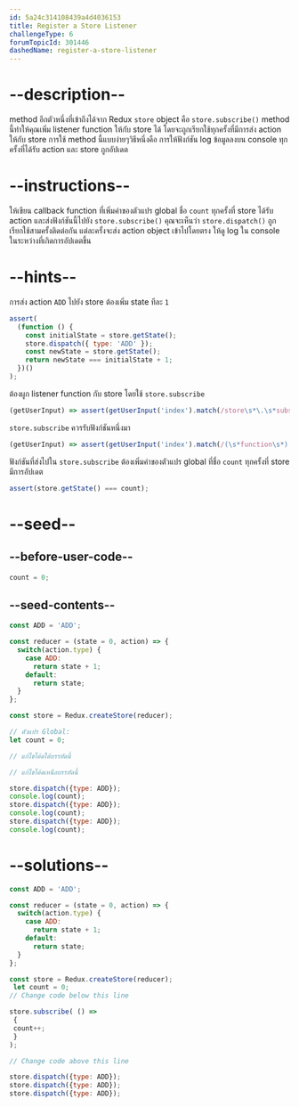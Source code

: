 ```yaml
---
id: 5a24c314108439a4d4036153
title: Register a Store Listener
challengeType: 6
forumTopicId: 301446
dashedName: register-a-store-listener
---
```


# --description--

method อีกตัวหนึ่งที่เข้าถึงได้จาก Redux `store` object คือ `store.subscribe()` 
method นี้ทำให้คุณเพิ่ม listener function ให้กับ store ได้ โดยจะถูกเรียกใช้ทุกครั้งที่มีการส่ง action ให้กับ store 
การใช้ method นี้แบบง่ายๆวิธีหนึ่งคือ การให้ฟังก์ชัน log ข้อมูลลงบน console ทุกครั้งที่ได้รับ action และ store ถูกอัปเดต

# --instructions--

ให้เขียน callback function ที่เพิ่มค่าของตัวแปร global ชื่อ `count` ทุกครั้งที่ store ได้รับ action และส่งฟังก์ชันนี้ไปยัง `store.subscribe()` 
คุณจะเห็นว่า `store.dispatch()` ถูกเรียกใช้สามครั้งติดต่อกัน แต่ละครั้งจะส่ง action object เข้าไปโดยตรง 
ให้ดู log ใน console ในระหว่างที่เกิดการอัปเดตขึ้น

# --hints--

การส่ง action `ADD` ไปยัง store ต้องเพิ่ม state ทีละ `1`

```js
assert(
  (function () {
    const initialState = store.getState();
    store.dispatch({ type: 'ADD' });
    const newState = store.getState();
    return newState === initialState + 1;
  })()
);
```

ต้องผูก listener function กับ store โดยใช้ `store.subscribe`

```js
(getUserInput) => assert(getUserInput('index').match(/store\s*\.\s*subscribe\(/gm));
```


`store.subscribe` ควรรับฟังก์ชันหนึ่งมา

```js
(getUserInput) => assert(getUserInput('index').match(/(\s*function\s*)|(\s*\(\s*\)\s*=>)/gm)) 
```

ฟังก์ชันที่ส่งไปใน `store.subscribe` ต้องเพิ่มค่าของตัวแปร global ที่ชื่อ `count` ทุกครั้งที่ store มีการอัปเดต

```js
assert(store.getState() === count);
```

# --seed--

## --before-user-code--

```js
count = 0;
```

## --seed-contents--

```js
const ADD = 'ADD';

const reducer = (state = 0, action) => {
  switch(action.type) {
    case ADD:
      return state + 1;
    default:
      return state;
  }
};

const store = Redux.createStore(reducer);

// ตัวแปร Global:
let count = 0;

// แก้ไขโค้ดใต้บรรทัดนี้

// แก้ไขโค้ดเหนือบรรทัดนี้

store.dispatch({type: ADD});
console.log(count);
store.dispatch({type: ADD});
console.log(count);
store.dispatch({type: ADD});
console.log(count);
```

# --solutions--

```js
const ADD = 'ADD';

const reducer = (state = 0, action) => {
  switch(action.type) {
    case ADD:
      return state + 1;
    default:
      return state;
  }
};

const store = Redux.createStore(reducer);
 let count = 0;
// Change code below this line

store.subscribe( () =>
 {
 count++;
 }
);

// Change code above this line

store.dispatch({type: ADD});
store.dispatch({type: ADD});
store.dispatch({type: ADD});
```

